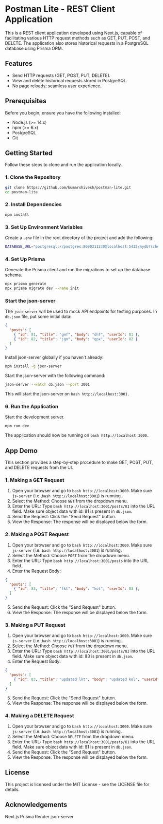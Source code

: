 # Postman Lite - REST Client Application

This is a REST client application developed using Next.js, capable of facilitating various HTTP request methods such as GET, PUT, POST, and DELETE. The application also stores historical requests in a PostgreSQL database using Prisma ORM.

## Features

- Send HTTP requests (GET, POST, PUT, DELETE).
- View and delete historical requests stored in PostgreSQL.
- No page reloads; seamless user experience.

## Prerequisites

Before you begin, ensure you have the following installed:

- Node.js (>= 14.x)
- npm (>= 6.x)
- PostgreSQL 
- Git

## Getting Started

Follow these steps to clone and run the application locally.

### 1. Clone the Repository

```bash
git clone https://github.com/kumarshivesh/postman-lite.git
cd postman-lite
```

### 2. Install Dependencies

```bash
npm install
```

### 3. Set Up Environment Variables

Create a `.env` file in the root directory of the project and add the following:

```bash
DATABASE_URL="postgresql://postgres:8090311230@localhost:5432/mydb?schema=public"
```

### 4. Set Up Prisma

Generate the Prisma client and run the migrations to set up the database schema.

```bash
npx prisma generate
npx prisma migrate dev --name init
```

### Start the json-server

The `json-server` will be used to mock API endpoints for testing purposes. In `db.json` file, put some initial data:

```json
{
  "posts": [
    { "id": 81, "title": "gnf", "body": "dhf", "userId": 81 },
    { "id": 82, "title": "jgn", "body": "qpx", "userId": 82 }
  ]
}
```

Install json-server globally if you haven't already:
```bash
npm install -g json-server
```

Start the json-server with the following command:
```bash
json-server --watch db.json --port 3001
```

This will start the json-server on ``` bash http://localhost:3001. ```

### 6. Run the Application

Start the development server.

```bash
npm run dev
```

The application should now be running on ```bash http://localhost:3000.```

## App Demo

This section provides a step-by-step procedure to make GET, POST, PUT, and DELETE requests from the UI.

### 1. Making a GET Request

1. Open your browser and go to ```bash http://localhost:3000```. Make sure `js-server` (i.e.,```bash http://localhost:3001```) is running.
2. Select the Method: Choose `GET` from the dropdown menu.
3. Enter the URL: Type ```bash http://localhost:3001/posts/81``` into the URL field. Make sure object data with id: 81 is present in `db.json`. 
4. Send the Request: Click the "Send Request" button.
5. View the Response: The response will be displayed below the form.

### 2. Making a POST Request

1. Open your browser and go to ```bash http://localhost:3000```. Make sure `js-server` (i.e.,```bash http://localhost:3001```) is running.
2. Select the Method: Choose `POST` from the dropdown menu.
3. Enter the URL: Type ```bash http://localhost:3001/posts``` into the URL field. 
4. Enter the Request Body:
```json
{
  "posts": [
    { "id": 83, "title": "lkt", "body": "kol", "userId": 83 },
  ]
}
```
5. Send the Request: Click the "Send Request" button.
6. View the Response: The response will be displayed below the form.

### 3. Making a PUT Request

1. Open your browser and go to ```bash http://localhost:3000```. Make sure `js-server` (i.e.,```bash http://localhost:3001```) is running.
2. Select the Method: Choose `PUT` from the dropdown menu.
3. Enter the URL: Type ```bash http://localhost:3001/posts/83``` into the URL field. Make sure object data with id: 83 is present in `db.json`. 
4. Enter the Request Body:
```json
{
  "posts": [
    { "id": 83, "title": "updated lkt", "body": "updated kol", "userId": 83 },
  ]
}
```
5. Send the Request: Click the "Send Request" button.
6. View the Response: The response will be displayed below the form.

### 4. Making a DELETE Request

1. Open your browser and go to ```bash http://localhost:3000```. Make sure `js-server` (i.e.,```bash http://localhost:3001```) is running.
2. Select the Method: Choose `DELETE` from the dropdown menu.
3. Enter the URL: Type ```bash http://localhost:3001/posts/81``` into the URL field. Make sure object data with id: 81 is present in `db.json`. 
4. Send the Request: Click the "Send Request" button.
5. View the Response: The response will be displayed below the form.


## License
This project is licensed under the MIT License - see the LICENSE file for details.

## Acknowledgements
Next.js
Prisma
Render
json-server